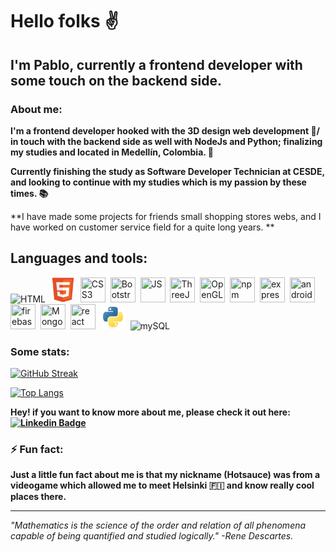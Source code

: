 <link rel="stylesheet" href="https://cdn.jsdelivr.net/gh/devicons/devicon@latest/devicon.min.css">

# Hello folks ✌
## I'm Pablo, currently a frontend developer with some touch on the backend side.

### About me:
**I'm a frontend developer hooked with the 3D design web development 🎨/ in touch with the backend side as well with NodeJs and Python; finalizing my studies and located in Medellín, Colombia. 📍**

**Currently finishing the study as Software Developer Technician at CESDE, and looking to continue with my studies which is my passion by these times. 📚**

**I have made some projects for friends small shopping stores webs, and I have worked on customer service field for a quite long years. **

## Languages and tools:
<div>
  <img src="https://cdn.jsdelivr.net/gh/devicons/devicon/icons/git/git-plain.svg" title="Git" alt="HTML" width="40" height="40"/>&nbsp;       
  <img src="https://github.com/devicons/devicon/blob/master/icons/html5/html5-original.svg" title="HTML5" alt="HTML" width="40" height="40"/>&nbsp;
  <img src="https://cdn.jsdelivr.net/gh/devicons/devicon/icons/css3/css3-original.svg" title="CSS3" width="40" height="40"/>&nbsp;
  <img src="https://cdn.jsdelivr.net/gh/devicons/devicon/icons/bootstrap/bootstrap-original.svg" title="Bootstrap" width="40" height="40"/>&nbsp;
  <img src="https://cdn.jsdelivr.net/gh/devicons/devicon/icons/javascript/javascript-original.svg" title="JS" width="40" height="40"/>&nbsp;
  <img src="https://cdn.jsdelivr.net/gh/devicons/devicon/icons/threejs/threejs-original.svg" title="ThreeJS" width="40" height="40"/>&nbsp;
  <img src="https://cdn.jsdelivr.net/gh/devicons/devicon/icons/opengl/opengl-original.svg" title="OpenGL" width="40" height="40"/>&nbsp;
  <img src="https://cdn.jsdelivr.net/gh/devicons/devicon/icons/npm/npm-original-wordmark.svg" title="npm" width="40" height="40"/>&nbsp;
  <img src="https://cdn.jsdelivr.net/gh/devicons/devicon/icons/express/express-original-wordmark.svg" title="express" width="40" height="40"/>&nbsp;
  <img src="https://cdn.jsdelivr.net/gh/devicons/devicon/icons/androidstudio/androidstudio-original.svg" title="androidStudio" width="40" height="40"/>&nbsp;
  <img src="https://cdn.jsdelivr.net/gh/devicons/devicon/icons/firebase/firebase-plain.svg" title="firebase" width="40" height="40"/>&nbsp;
  <img src="https://cdn.jsdelivr.net/gh/devicons/devicon/icons/mongodb/mongodb-plain-wordmark.svg" title="MongoDB" width="40" height="40"/>&nbsp;        
  <img src="https://cdn.jsdelivr.net/gh/devicons/devicon/icons/react/react-original.svg" title="react" width="40" height="40"/>&nbsp;
  <img src="https://github.com/devicons/devicon/blob/master/icons/python/python-original.svg" title="Python" alt="Python" width="40" height="40"/>&nbsp;
  <img src="https://cdn.jsdelivr.net/gh/devicons/devicon/icons/mysql/mysql-plain-wordmark.svg" title="Numpy" alt="mySQL" width="40" height="40"/>&nbsp;
</div>

### Some stats:

[![GitHub Streak](http://github-readme-streak-stats.herokuapp.com?user=PabloGiraldo96&theme=vue-dark&background=000000)](https://git.io/streak-stats)

[![Top Langs](https://github-readme-stats.vercel.app/api/top-langs/?username=PabloGiraldo96&theme=vue-dark&background=000000)](https://github.com/anuraghazra/github-readme-stats)

**Hey! if you want to know more about me, please check it out here: [![Linkedin Badge](https://img.shields.io/badge/-LinkedIn-blue?style=flat&logo=Linkedin&logoColor=white)](https://www.linkedin.com/in/juan-pablo-jaramillo-9139181b4/)**

### ⚡ Fun fact: 
**Just a little fun fact about me is that my nickname (Hotsauce) was from a videogame which allowed me to meet Helsinki 🇫🇮 and know really cool places there.**

 * *** 
 
*"Mathematics is the science of the order and relation of all phenomena capable of being quantified and studied logically."
-Rene Descartes.*



